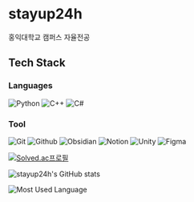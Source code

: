 # stayup24h

홍익대학교 캠퍼스 자율전공

## Tech Stack
### Languages
![Python](https://img.shields.io/badge/Python-3776AB?&logo=Python&logoColor=white)
![C++](https://img.shields.io/badge/c++-%2300599C.svg?style=flat&logo=c%2B%2B&logoColor=white)
![C#](https://img.shields.io/badge/c%23-%23239120.svg?style=flat&logo=csharp&logoColor=white)

### Tool
![Git](https://img.shields.io/badge/git-F05033?style=flat&logo=git&logoColor=white)
![Github](https://img.shields.io/badge/github-000000?style=flat&logo=github&logoColor=white)
![Obsidian](https://img.shields.io/badge/Obsidian-7C3AED?style=flat&logo=obsidian&logoColor=white)
![Notion](https://img.shields.io/badge/Notion-F3F3F3?style=flat&logo=notion&logoColor=black)
![Unity](https://img.shields.io/badge/Unity-000000?style=flat&logo=unity&logoColor=white)
![Figma](https://img.shields.io/badge/Figma-F24E1E?style=flat&logo=Figma&logoColor=white)

[![Solved.ac프로필](http://mazassumnida.wtf/api/generate_badge?boj=stayup24h)](https://solved.ac/stayup24h)

![stayup24h's GitHub stats](https://github-readme-stats.vercel.app/api?username=stayup24h&show_icons=true&theme=radical)

![Most Used Language](https://github-readme-stats.vercel.app/api/top-langs/?username=stayup24h&hide=ShaderLab,HLSL&layout=compact&theme=nord&hide_border=true")
